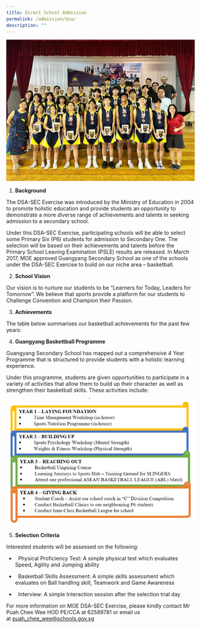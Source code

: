 ```yaml
---
title: Direct School Admission
permalink: /admission/dsa/
description: ""
---
```

![](/images/Student%20Leader/dsa001.jpg)
1.  **Background**

The DSA-SEC Exercise was introduced by the Ministry of Education in 2004 to promote holistic education and provide students an opportunity to demonstrate a more diverse range of achievements and talents in seeking admission to a secondary school.

Under this DSA-SEC Exercise, participating schools will be able to select some Primary Six (P6) students for admission to Secondary One. The selection will be based on their achievements and talents before the Primary School Leaving Examination (PSLE) results are released. In March 2017, MOE approved Guangyang Secondary School as one of the schools under the DSA-SEC Exercise to build on our niche area – basketball.

2.  **School Vision**

Our vision is to nurture our students to be “Learners for Today, Leaders for Tomorrow”. We believe that sports provide a platform for our students to Challenge Convention and Champion their Passion.

3.  **Achievements**

The table below summarises our basketball achievements for the past few years:



4.  **Guangyang Baskettball Programme**

Guangyang Secondary School has mapped out a comprehensive 4 Year Programme that is structured to provide students with a holistic learning experience.

Under this programme, students are given opportunities to participate in a variety of activities that allow them to build up their character as well as strengthen their basketball skills. These activities include:

![](/images/Student%20Advocate/DSA-pic.png)

5.  **Selection Criteria**

Interested students will be assessed on the following:

*   &nbsp;&nbsp;Physical Proficiency Test: A simple physical test which evaluates Speed, Agility and Jumping ability

*   &nbsp;&nbsp;Basketball Skills Assessment: A simple skills assessment which evaluates on Ball handling skill, Teamwork and Game Awareness

*   &nbsp;&nbsp;Interview: A simple Interaction session after the selection trial day

For more information on MOE DSA-SEC Exercise, please kindly contact Mr Puah Chee Wee HOD PE/CCA at 62589781 or email us at&nbsp;[puah\_chee\_wee@schools.gov.sg](mailto:puah_chee_wee@schools.gov.sg)